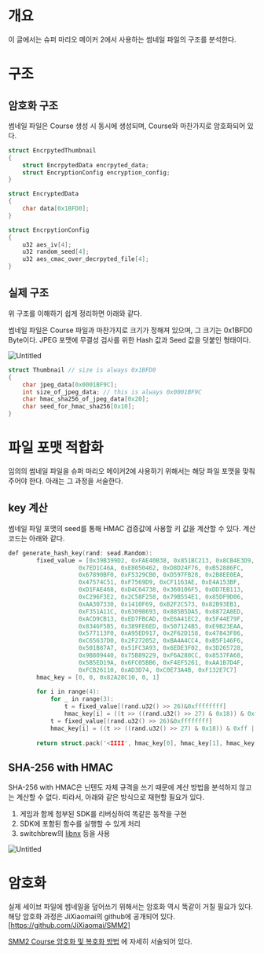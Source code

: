 # 개요

이 글에서는 슈퍼 마리오 메이커 2에서 사용하는 썸네일 파일의 구조를 분석한다.

# 구조

## 암호화 구조

썸네일 파일은 Course 생성 시 동시에 생성되며, Course와 마찬가지로 암호화되어 있다. 

```cpp
struct EncrpytedThumbnail
{
	struct EncrpytedData encrpyted_data;
	struct EncryptionConfig encryption_config;
}

struct EncryptedData
{
	char data[0x1BFD0];
}

struct EncrpytionConfig
{
	u32 aes_iv[4];
	u32 random_seed[4];
	u32 aes_cmac_over_decrpyted_file[4];
}
```

## 실제 구조

위 구조를 이해하기 쉽게 정리하면 아래와 같다. 

썸네일 파일은 Course 파일과 마찬가지로 크기가 정해져 있으며, 그 크기는 0x1BFD0 Byte이다. JPEG 포맷에 무결성 검사를 위한 Hash 값과 Seed 값을 덧붙인 형태이다. 

![Untitled](https://prod-files-secure.s3.us-west-2.amazonaws.com/2f11a5fa-4e62-4c72-b7e2-a459d91ae122/53c32fac-844a-4648-a663-d8f6b5004d36/Untitled.png)

```cpp
struct Thumbnail // size is always 0x1BFD0
{
	char jpeg_data[0x0001BF9C];
	int size_of_jpeg_data; // this is always 0x0001BF9C
	char hmac_sha256_of_jpeg_data[0x20];
	char seed_for_hmac_sha256[0x10];
}
```

# 파일 포맷 적합화

임의의 썸네일 파일을 슈퍼 마리오 메이커2에 사용하기 위해서는 해당 파일 포맷을 맞춰주어야 한다.  아래는 그 과정을 서술한다. 

## key 계산

썸네일 파일 포맷의 seed를 통해 HMAC 검증값에 사용할 키 값을 계산할 수 있다. 계산 코드는 아래와 같다. 

```cpp
def generate_hash_key(rand: sead.Random):
		fixed_value = [0x39B399D2, 0xFAE40B38, 0x851BC213, 0x8CB4E3D9, 
		            0x7ED1C46A, 0xE8050462, 0xD8D24F76, 0xB52886FC, 
		            0x67890BF0, 0xF5329CB0, 0xD597FB28, 0x2B8EE0EA, 
		            0x47574C51, 0xF7569D9, 0xCF1163AE, 0xE4A153BF, 
		            0xD1FAE468, 0xD4C64738, 0x360106F5, 0xDD7EB113, 
		            0xC296F3E2, 0x2C58F258, 0x79B554E1, 0x85DF9D06, 
		            0xAA307330, 0x1410F69, 0xB2F2C573, 0x82B93EB1, 
		            0xF351A11C, 0x63098693, 0x885B5DA5, 0x8872A8ED, 
		            0xACD9CB13, 0xED7FBCAD, 0xE6A41EC2, 0x5F44E79F, 
		            0x8346F5B5, 0x389FE6ED, 0x507124B5, 0xE9B23EAA, 
		            0x577113F0, 0xA95ED917, 0x2F62D158, 0x47843F86, 
		            0xC65637D0, 0x2F272052, 0xBA4A4CC4, 0xB5F146F6, 
		            0x501B87A7, 0x51FC3A93, 0x6EDE3F02, 0x3D265728, 
		            0x9B809440, 0x75B89229, 0xF6A280CC, 0x8537FA68, 
		            0x5B5ED19A, 0x6FC05BB6, 0xF4EF5261, 0xAA1B7D4F, 
		            0xFCB26110, 0xAD3D74, 0xC0E73A4B, 0xF132E7C7]
		hmac_key = [0, 0, 0x82A28C10, 0, 1]
		
		for i in range(4):
		    for _ in range(3):
		        t = fixed_value[(rand.u32() >> 26)&0xffffffff]
		        hmac_key[i] = ((t >> ((rand.u32() >> 27) & 0x18)) & 0xff | hmac_key[i]) << 8
		    t = fixed_value[(rand.u32() >> 26)&0xffffffff]
		    hmac_key[i] = ((t >> ((rand.u32() >> 27) & 0x18)) & 0xff | hmac_key[i]) & 0xffffffff
		
		return struct.pack('<IIII', hmac_key[0], hmac_key[1], hmac_key[2], hmac_key[3])
```

## SHA-256 with HMAC

SHA-256 with HMAC은 닌텐도 자체 규격을 쓰기 때문에 계산 방법을 분석하지 않고는 계산할 수 없다. 따라서, 아래와 같은 방식으로 재현할 필요가 있다. 

1. 게임과 함께 첨부된 SDK를 리버싱하여 똑같은 동작을 구현
2. SDK에 포함된 함수를 실행할 수 있게 처리 
3. switchbrew의 [libnx](https://github.com/switchbrew/libnx) 등을 사용

![Untitled](https://prod-files-secure.s3.us-west-2.amazonaws.com/2f11a5fa-4e62-4c72-b7e2-a459d91ae122/79232b90-34fe-456c-b96a-365a04694d0a/Untitled.png)

# 암호화

실제 세이브 파일에 썸네일을 덮어쓰기 위해서는 암호화 역시 똑같이 거칠 필요가 있다. 해당 암호화 과정은 JiXiaomai의 github에 공개되어 있다.[https://github.com/JiXiaomai/SMM2]

[SMM2 Course 암호화 및 복호화 방법](../Course_Analysis/Course_Encryption_Decryption/README_kor.md) 에 자세히 서술되어 있다.
